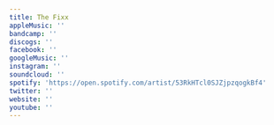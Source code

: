 ```yaml
---
title: The Fixx
appleMusic: ''
bandcamp: ''
discogs: ''
facebook: ''
googleMusic: ''
instagram: ''
soundcloud: ''
spotify: 'https://open.spotify.com/artist/53RkHTcl0SJZjpzqogkBf4'
twitter: ''
website: ''
youtube: ''
---
```

